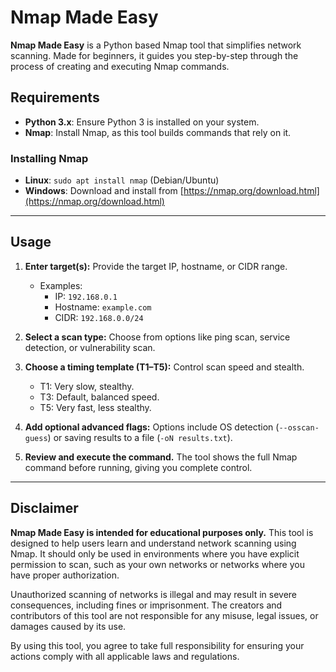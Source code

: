 # Nmap Made Easy

**Nmap Made Easy** is a Python based Nmap tool that simplifies network scanning. Made for beginners, it guides you step-by-step through the process of creating and executing  Nmap commands.

## Requirements

- **Python 3.x**: Ensure Python 3 is installed on your system.
- **Nmap**: Install Nmap, as this tool builds commands that rely on it.

### Installing Nmap
- **Linux**: `sudo apt install nmap` (Debian/Ubuntu)
- **Windows**: Download and install from [https://nmap.org/download.html](https://nmap.org/download.html)

---

## Usage

1. **Enter target(s):** Provide the target IP, hostname, or CIDR range.
   - Examples:
     - IP: `192.168.0.1`
     - Hostname: `example.com`
     - CIDR: `192.168.0.0/24`

2. **Select a scan type:** Choose from options like ping scan, service detection, or vulnerability scan.

3. **Choose a timing template (T1–T5):** Control scan speed and stealth.
   - T1: Very slow, stealthy.
   - T3: Default, balanced speed.
   - T5: Very fast, less stealthy.

4. **Add optional advanced flags:** Options include OS detection (`--osscan-guess`) or saving results to a file (`-oN results.txt`).

5. **Review and execute the command.** The tool shows the full Nmap command before running, giving you complete control.

---

## Disclaimer

**Nmap Made Easy is intended for educational purposes only.** This tool is designed to help users learn and understand network scanning using Nmap. It should only be used in environments where you have explicit permission to scan, such as your own networks or networks where you have proper authorization.

Unauthorized scanning of networks is illegal and may result in severe consequences, including fines or imprisonment. The creators and contributors of this tool are not responsible for any misuse, legal issues, or damages caused by its use.

By using this tool, you agree to take full responsibility for ensuring your actions comply with all applicable laws and regulations.
